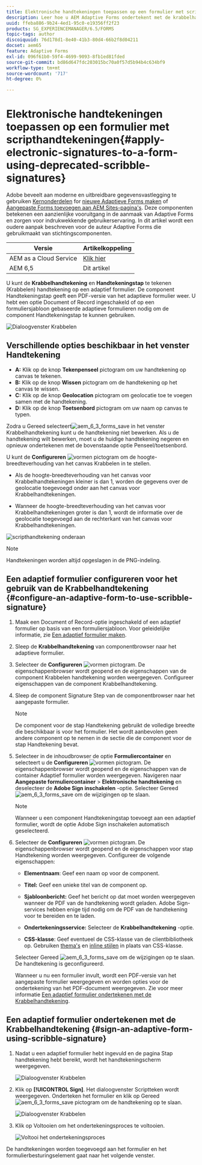 ```yaml
---
title: Elektronische handtekeningen toepassen op een formulier met scripthandtekeningen
description: Leer hoe u AEM Adaptive Forms ondertekent met de krabbelhandtekening. U kunt de handtekening en de handtekening van het krabbelteken gebruiken om de handtekening op een formulier te tekenen.
uuid: ffeba886-9b24-4ed1-95c0-e19356ff2f23
products: SG_EXPERIENCEMANAGER/6.5/FORMS
topic-tags: author
discoiquuid: 76d178d1-8e40-41b3-80d4-66b2f8d04211
docset: aem65
feature: Adaptive Forms
exl-id: 096f61b0-59f4-4699-9093-8fb1ed81fded
source-git-commit: bd86d647fdc203015bc70a0f57d5b94b4c634bf9
workflow-type: tm+mt
source-wordcount: '717'
ht-degree: 0%

---
```


# Elektronische handtekeningen toepassen op een formulier met scripthandtekeningen{#apply-electronic-signatures-to-a-form-using-deprecated-scribble-signatures}

<span class="preview"> Adobe beveelt aan moderne en uitbreidbare gegevensvastlegging te gebruiken [Kernonderdelen](https://experienceleague.adobe.com/docs/experience-manager-core-components/using/adaptive-forms/introduction.html) for [nieuwe Adaptieve Forms maken](/help/forms/using/create-an-adaptive-form-core-components.md) of [Aangepaste Forms toevoegen aan AEM Sites-pagina&#39;s](/help/forms/using/create-or-add-an-adaptive-form-to-aem-sites-page.md). Deze componenten betekenen een aanzienlijke vooruitgang in de aanmaak van Adaptive Forms en zorgen voor indrukwekkende gebruikerservaring. In dit artikel wordt een oudere aanpak beschreven voor de auteur Adaptive Forms die gebruikmaakt van stichtingscomponenten. </span>


| Versie | Artikelkoppeling |
| -------- | ---------------------------- |
| AEM as a Cloud Service | [Klik hier](https://experienceleague.adobe.com/docs/experience-manager-cloud-service/content/forms/adaptive-forms-authoring/authoring-adaptive-forms-foundation-components/add-components-to-an-adaptive-form/signing-forms-using-scribble.html) |
| AEM 6,5 | Dit artikel |


U kunt de **Krabbelhandtekening** en **Handtekeningstap** te tekenen (Krabbelen) handtekening op een adaptief formulier. De component Handtekeningstap geeft een PDF-versie van het adaptieve formulier weer. U hebt een optie Document of Record ingeschakeld of op een formuliersjabloon gebaseerde adaptieve formulieren nodig om de component Handtekeningstap te kunnen gebruiken.

![Dialoogvenster Krabbelen](/help/forms/using/assets/scribble-signature.png)

## Verschillende opties beschikbaar in het venster Handtekening

* **A:** Klik op de knop **Tekenpenseel** pictogram om uw handtekening op canvas te tekenen.
* **B:** Klik op de knop **Wissen** pictogram om de handtekening op het canvas te wissen.
* **C:** Klik op de knop **Geolocation** pictogram om geolocatie toe te voegen samen met de handtekening.
* **D:** Klik op de knop **Toetsenbord** pictogram om uw naam op canvas te typen.

Zodra u Gereed selecteert![aem_6_3_forms_save](assets/aem_6_3_forms_save.png) in het venster Krabbelhandtekening kunt u de handtekening niet bewerken. Als u de handtekening wilt bewerken, moet u de huidige handtekening negeren en opnieuw ondertekenen met de bovenstaande optie Penseel/toetsenbord.

U kunt de **Configureren** ![vormen](assets/configure.png) pictogram om de hoogte-breedteverhouding van het canvas Krabbelen in te stellen.
* Als de hoogte-breedteverhouding van het canvas voor Krabbelhandtekeningen kleiner is dan 1, worden de gegevens over de geolocatie toegevoegd onder aan het canvas voor Krabbelhandtekeningen.

* Wanneer de hoogte-breedteverhouding van het canvas voor Krabbelhandtekeningen groter is dan 1, wordt de informatie over de geolocatie toegevoegd aan de rechterkant van het canvas voor Krabbelhandtekeningen.

![scripthandtekening onderaan](/help/forms/using/assets/scribble-signature-aspectratio.PNG)


>[!NOTE]
>
>Handtekeningen worden altijd opgeslagen in de PNG-indeling.
>

## Een adaptief formulier configureren voor het gebruik van de Krabbelhandtekening {#configure-an-adaptive-form-to-use-scribble-signature}

1. Maak een Document of Record-optie ingeschakeld of een adaptief formulier op basis van een formuliersjabloon. Voor geleidelijke informatie, zie [Een adaptief formulier maken](../../forms/using/creating-adaptive-form.md).
1. Sleep de **Krabbelhandtekening** van componentbrowser naar het adaptieve formulier.
1. Selecteer de **Configureren** ![vormen](assets/configure.png) pictogram. De eigenschappenbrowser wordt geopend en de eigenschappen van de component Krabbelen handtekening worden weergegeven. Configureer eigenschappen van de component Krabbelhandtekening.
1. Sleep de component Signature Step van de componentbrowser naar het aangepaste formulier.

   >[!NOTE]
   >
   >De component voor de stap Handtekening gebruikt de volledige breedte die beschikbaar is voor het formulier. Het wordt aanbevolen geen andere component op te nemen in de sectie die de component voor de stap Handtekening bevat.
   >

1. Selecteer in de inhoudbrowser de optie **Formuliercontainer** en selecteert u de **Configureren** ![vormen](/help/forms/using/assets/configure.png) pictogram. De eigenschappenbrowser wordt geopend en de eigenschappen van de container Adaptief formulier worden weergegeven. Navigeren naar **Aangepaste formuliercontainer** > **Elektronische handtekening** en deselecteer de **Adobe Sign inschakelen** -optie. Selecteer Gereed ![aem_6_3_forms_save](assets/aem_6_3_forms_save.png) om de wijzigingen op te slaan.

   >[!NOTE]
   >
   >Wanneer u een component Handtekeningstap toevoegt aan een adaptief formulier, wordt de optie Adobe Sign inschakelen automatisch geselecteerd.
   >

1. Selecteer de **Configureren** ![vormen](assets/configure.png) pictogram. De eigenschappenbrowser wordt geopend en de eigenschappen voor stap Handtekening worden weergegeven. Configureer de volgende eigenschappen:

   * **Elementnaam**: Geef een naam op voor de component.

   * **Titel:** Geef een unieke titel van de component op.
   * **Sjabloonbericht:** Geef het bericht op dat moet worden weergegeven wanneer de PDF van de handtekening wordt geladen. Adobe Sign-services hebben enige tijd nodig om de PDF van de handtekening voor te bereiden en te laden.
   * **Ondertekeningsservice:** Selecteer de **Krabbelhandtekening** -optie.

   * **CSS-klasse**: Geef eventueel de CSS-klasse van de clientbibliotheek op. Gebruiken [thema&#39;s](../../forms/using/themes.md) en [inline stijlen](../../forms/using/inline-style-adaptive-forms.md) in plaats van CSS-klasse.

   Selecteer Gereed ![aem_6_3_forms_save](assets/aem_6_3_forms_save.png) om de wijzigingen op te slaan. De handtekening is geconfigureerd.

   Wanneer u nu een formulier invult, wordt een PDF-versie van het aangepaste formulier weergegeven en worden opties voor de ondertekening van het PDF-document weergegeven. Zie voor meer informatie [Een adaptief formulier ondertekenen met de Krabbelhandtekening](../../forms/using/signing-forms-using-scribble.md#sign-an-adaptive-form-using-scribble-signature).

## Een adaptief formulier ondertekenen met de Krabbelhandtekening {#sign-an-adaptive-form-using-scribble-signature}

1. Nadat u een adaptief formulier hebt ingevuld en de pagina Stap handtekening hebt bereikt, wordt het handtekeningscherm weergegeven.

   ![Dialoogvenster Krabbelen](/help/forms/using/assets/esignscribblesign.jpg)

1. Klik op **[!UICONTROL Sign]**. Het dialoogvenster Scriptteken wordt weergegeven. Onderteken het formulier en klik op Gereed ![aem_6_3_forms_save](assets/aem_6_3_forms_save.png) pictogram om de handtekening op te slaan.

   ![Dialoogvenster Krabbelen](/help/forms/using/assets/scribblewidget.png)

1. Klik op Voltooien om het ondertekeningsproces te voltooien.

   ![Voltooi het ondertekeningsproces](/help/forms/using/assets/scribblecomplete.jpg)

De handtekeningen worden toegevoegd aan het formulier en het formulierbesturingselement gaat naar het volgende venster.

